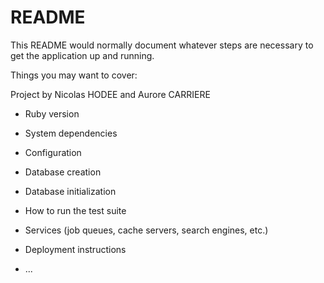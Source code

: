 # README

This README would normally document whatever steps are necessary to get the
application up and running.

Things you may want to cover:

Project by Nicolas HODEE and Aurore CARRIERE

* Ruby version

* System dependencies

* Configuration

* Database creation

* Database initialization

* How to run the test suite

* Services (job queues, cache servers, search engines, etc.)

* Deployment instructions

* ...
